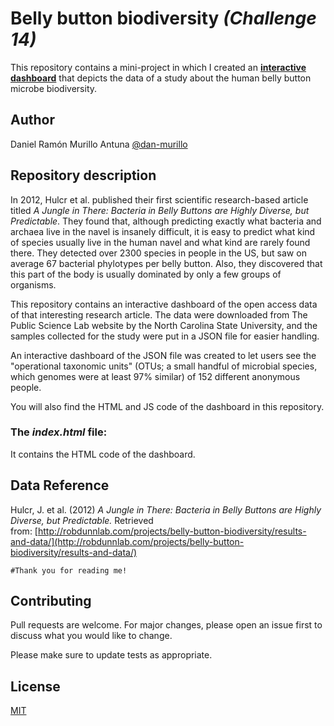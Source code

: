 # Belly button biodiversity *(Challenge 14)*

This repository contains a mini-project in which I created an [**interactive dashboard**](https://dan-murillo.github.io/belly-button-challenge/index.html) that depicts the data of a study about the human belly button microbe biodiversity.

## Author

Daniel Ramón Murillo Antuna [@dan-murillo](https://www.github.com/dan-murillo)

## Repository description

In 2012, Hulcr et al. published their first scientific research-based article titled *A Jungle in There: Bacteria in Belly Buttons are Highly Diverse, but Predictable*. They found that, although predicting exactly what bacteria and archaea live in the navel is insanely difficult, it is easy to predict what kind of species usually live in the human navel and what kind are rarely found there. They detected over 2300 species in people in the US, but saw on average 67 bacterial phylotypes per belly button. Also, they discovered that this part of the body is usually dominated by only a few groups of organisms.

This repository contains an interactive dashboard of the open access data of that interesting research article. The data were downloaded from The Public Science Lab website by the North Carolina State University, and the samples collected for the study were put in a JSON file for easier handling.

An interactive dashboard of the JSON file was created to let users see the "operational taxonomic units" (OTUs; a small handful of microbial species, which genomes were at least 97% similar) of 152 different anonymous people.

You will also find the HTML and JS code of the dashboard in this repository.

### The *index.html* file:

It contains the HTML code of the dashboard.

## Data Reference

Hulcr, J. et al. (2012) *A Jungle in There: Bacteria in Belly Buttons are Highly Diverse, but Predictable.* Retrieved from: [http://robdunnlab.com/projects/belly-button-biodiversity/results-and-data/](http://robdunnlab.com/projects/belly-button-biodiversity/results-and-data/)

```#Thank you for reading me!```

## Contributing

Pull requests are welcome. For major changes, please open an issue first to discuss what you would like to change.

Please make sure to update tests as appropriate.

## License

[MIT](https://choosealicense.com/licenses/mit/)
